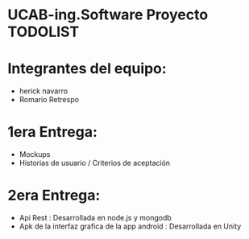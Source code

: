 # UCAB-ing.Software Proyecto TODOLIST

# Integrantes del equipo:
* herick navarro 
* Romario  Retrespo

# 1era Entrega:
* Mockups 
* Historias de usuario / Criterios de aceptación


# 2era Entrega:
* Api Rest : Desarrollada en node.js y mongodb
* Apk de la interfaz grafica de la app android : Desarrollada en Unity 

